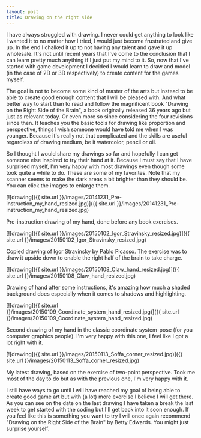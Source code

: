 ```yaml
---
layout: post
title: Drawing on the right side
---
```


I have always struggled with drawing. I never could get anything to look like I wanted it to no matter how I tried, I would just become frustrated and give up. In the end I chalked it up to not having any talent and gave it up wholesale. It's not until recent years that I've come to the conclusion that I can learn pretty much anything if I just put my mind to it. So, now that I've started with game development I decided I would learn to draw and model (in the case of 2D or 3D respectively) to create content for the games myself.

The goal is not to become some kind of master of the arts but instead to be able to create good enough content that I will be pleased with. And what better way to start than to read and follow the magnificent book "Drawing on the Right Side of the Brain", a book originally released 36 years ago but just as relevant today. Or even more so since considering the four revisions since then. It teaches you the basic tools for drawing like proportion and perspective, things I wish someone would have told me when I was younger. Because it's really not that complicated and the skills are useful regardless of drawing medium, be it watercolor, pencil or oil.

So I thought I would share my drawings so far and hopefully I can get someone else inspired to try their hand at it. Because I must say that I have surprised myself, I'm very happy with most drawings even though some took quite a while to do. These are some of my favorites. Note that my scanner seems to make the dark areas a bit brighter than they should be. You can click the images to enlarge them.

[![drawing]({{ site.url }}/images/20141231_Pre-instruction_my_hand_resized.jpg)]({{ site.url }}/images/20141231_Pre-instruction_my_hand_resized.jpg)
<p class="imageText">Pre-instruction drawing of my hand, done before any book exercises.</p>

[![drawing]({{ site.url }}/images/20150102_Igor_Stravinsky_resized.jpg)]({{ site.url }}/images/20150102_Igor_Stravinsky_resized.jpg)
<p class="imageText">Copied drawing of Igor Stravinsky by Pablo Picasso. The exercise was to draw it upside down to enable the right half of the brain to take charge.</p>

[![drawing]({{ site.url }}/images/20150108_Claw_hand_resized.jpg)]({{ site.url }}/images/20150108_Claw_hand_resized.jpg)
<p class="imageText">Drawing of hand after some instructions, it's amazing how much a shaded background does especially when it comes to shadows and highlighting.</p>

[![drawing]({{ site.url }}/images/20150109_Coordinate_system_hand_resized.jpg)]({{ site.url }}/images/20150109_Coordinate_system_hand_resized.jpg)
<p class="imageText">Second drawing of my hand in the classic coordinate system-pose (for you computer graphics people). I'm very happy with this one, I feel like I got a lot right with it.</p>

[![drawing]({{ site.url }}/images/20150113_Soffa_corner_resized.jpg)]({{ site.url }}/images/20150113_Soffa_corner_resized.jpg)
<p class="imageText">My latest drawing, based on the exercise of two-point perspective. Took me most of the day to do but as with the previous one, I'm very happy with it.</p>

I still have ways to go until I will have reached my goal of being able to create good game art but with (a lot) more exercise I believe I will get there. As you can see on the date on the last drawing I have taken a break the last week to get started with the coding but I'll get back into it soon enough. If you feel like this is something you want to try I will once again recommend "Drawing on the Right Side of the Brain" by Betty Edwards. You might just surprise yourself.
